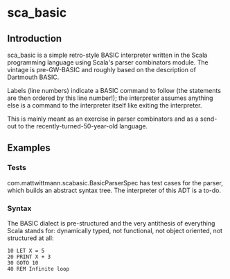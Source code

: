 sca_basic
=========

Introduction
------------

sca_basic is a simple retro-style BASIC interpreter written in the Scala programming language using Scala's
parser combinators module. The vintage is pre-GW-BASIC and roughly based on the description of Dartmouth BASIC.

Labels (line numbers) indicate a BASIC command to follow (the statements are then ordered by this line number!);
the interpreter assumes anything else is a command to the interpreter itself like exiting the interpreter.

This is mainly meant as an exercise in parser combinators and as a send-out to the recently-turned-50-year-old language.

Examples
--------

### Tests

com.mattwittmann.scabasic.BasicParserSpec has test cases for the parser, which builds an abstract syntax tree.
The interpreter of this ADT is a to-do.

### Syntax

The BASIC dialect is pre-structured and the very antithesis of everything Scala stands for: dynamically typed,
not functional, not object oriented, not structured at all:

    10 LET X = 5
    20 PRINT X + 3
    30 GOTO 10
    40 REM Infinite loop